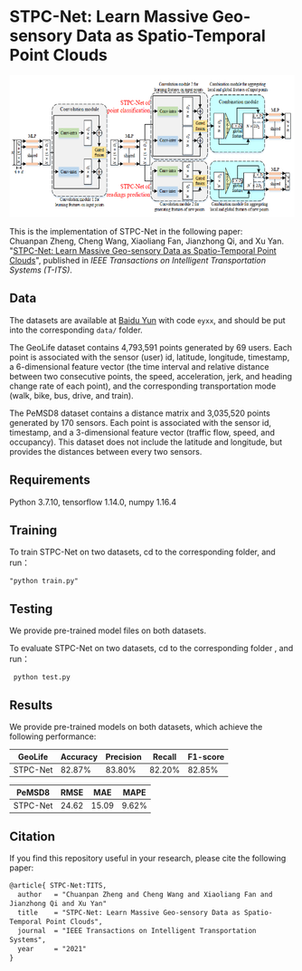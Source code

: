 # STPC-Net: Learn Massive Geo-sensory Data as Spatio-Temporal Point Clouds

<p align="center">
  <img width="600" height="250" src=./figure/STPC-Net.png>
</p>

This is the implementation of STPC-Net in the following paper: \
Chuanpan Zheng, Cheng Wang, Xiaoliang Fan, Jianzhong Qi, and Xu Yan. "[STPC-Net: Learn Massive Geo-sensory Data as Spatio-Temporal Point Clouds](https://ieeexplore.ieee.org/abstract/document/9511834/)", published in *IEEE Transactions on Intelligent Transportation Systems* *(T-ITS)*.

## Data

The datasets are available at [Baidu Yun](https://pan.baidu.com/s/1sIH6px03ICEBbSOBiv-ATg) with code `eyxx`, and should be put into the corresponding `data/` folder.

The GeoLife dataset contains 4,793,591 points generated by 69 users. Each point is associated with the sensor (user) id, latitude, longitude, timestamp, a 6-dimensional feature vector (the time interval and relative distance between two consecutive points, the speed, acceleration, jerk, and heading change rate of each point), and the corresponding transportation mode (walk, bike, bus, drive, and train).

The PeMSD8 dataset contains a distance matrix and 3,035,520 points generated by 170 sensors. Each point is associated with the sensor id, timestamp, and a 3-dimensional feature vector (traffic flow, speed, and occupancy). This dataset does not include the latitude and longitude, but provides the distances between every two sensors.

## Requirements

Python 3.7.10, tensorflow 1.14.0, numpy 1.16.4

## Training

To train STPC-Net on two datasets, cd to the corresponding folder, and run： 
```
"python train.py"
```

## Testing

We provide pre-trained model files on both datasets. 

To evaluate STPC-Net on two datasets, cd to the corresponding folder , and run：
```
 python test.py
```

## Results

We provide pre-trained models on both datasets, which achieve the following performance:

|    GeoLife     |  Accuracy  |   Precision  |  Recall  |   F1-score  |
| -------------- | ---------- | ------------ | -------- | ----------- |
| STPC-Net       | 82.87%     | 83.80%       | 82.20%   | 82.85%      |


|    PeMSD8     |  RMSE  |   MAE  |  MAPE  |
| ------------- | ------ | ------ | ------ |
| STPC-Net      | 24.62  | 15.09  | 9.62%  | 

## Citation

If you find this repository useful in your research, please cite the following paper:
```
@article{ STPC-Net:TITS,
  author   = "Chuanpan Zheng and Cheng Wang and Xiaoliang Fan and Jianzhong Qi and Xu Yan"
  title    = "STPC-Net: Learn Massive Geo-sensory Data as Spatio-Temporal Point Clouds",
  journal  = "IEEE Transactions on Intelligent Transportation Systems",
  year     = "2021"
}
```
